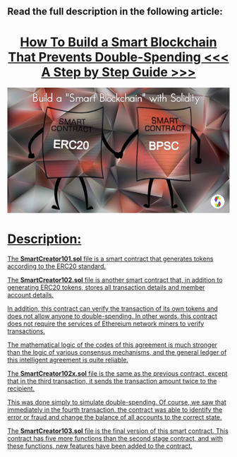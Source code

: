 ## Read the full description in the following article:

<div class="alert alert-success">
    <h1 align="center"><a href="https://hackernoon.com/how-to-build-a-smart-blockchain-that-prevents-double-spending-a-step-by-step-guide-vw9m33aq">How To Build a Smart Blockchain That Prevents Double-Spending <<< A Step by Step Guide >>> </h1>
</div>

<img src="https://github.com/SomayyehGholami/Smart-Blockchain-with-Solidity/blob/master/imageForArticle/im101.jpg">

# Description:

The **SmartCreator101.sol** file is a smart contract that generates tokens according to the ERC20 standard.

The **SmartCreator102.sol** file is another smart contract that, in addition to generating ERC20 tokens, stores all transaction details and member account details.

In addition, this contract can verify the transaction of its own tokens and does not allow anyone to double-spending. In other words, this contract does not require the services of Ethereium network miners to verify transactions.

The mathematical logic of the codes of this agreement is much stronger than the logic of various consensus mechanisms, and the general ledger of this intelligent agreement is quite reliable.

The **SmartCreator102x.sol** file is the same as the previous contract, except that in the third transaction, it sends the transaction amount twice to the recipient.

This was done simply to simulate double-spending. Of course, we saw that immediately in the fourth transaction, the contract was able to identify the error or fraud and change the balance of all accounts to the correct state.

The **SmartCreator103.sol** file is the final version of this smart contract. This contract has five more functions than the second stage contract, and with these functions, new features have been added to the contract.

